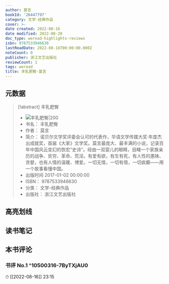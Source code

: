 ```yaml
---
author: 莫言
bookId: '26447797'
category: 文学-经典作品
cover: >-
date created: 2022-08-16
date modified: 2022-08-20
doc_type: weread-highlights-reviews
isbn: 9787533946630
lastReadDate: 2022-08-16T00:00:00.000Z
noteCount: 0
publisher: 浙江文艺出版社
reviewCount: 1
tags: weread
title: 丰乳肥臀-莫言
---
```


## 元数据

> [!abstract] 丰乳肥臀
> - ![ 丰乳肥臀|200](https://wfqqreader-1252317822.image.myqcloud.com/cover/797/26447797/t7_26447797.jpg)
> - 书名： 丰乳肥臀
> - 作者： 莫言
> - 简介： 诺贝尔文学奖评委会认可的代表作，华语文学传媒大奖·年度杰出成就奖，首届《大家》文学奖。莫言最庞大、最丰满的小说，记录百年中国风云变幻的恢宏“史诗”。经由一双婴儿的眼睛，目睹一个家族亲历的战争、贫穷、革命、荒淫。有爱有欲，有生有死，有人性的愚昧、贪婪，也有人情的温暖、博爱。一切无情，一切有情，一切疯癫——用一个故事看懂中国。
> - 出版时间 2017-01-02 00:00:00
> - ISBN： 9787533946630
> - 分类： 文学-经典作品
> - 出版社： 浙江文艺出版社

## 高亮划线

## 读书笔记

## 本书评论

### 书评 No.1 ^10500316-7ByTXjAU0

⏱ [[2022-08-16]] 23:15
